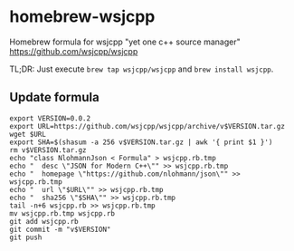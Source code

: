 # homebrew-wsjcpp
Homebrew formula for wsjcpp "yet one c++ source manager" https://github.com/wsjcpp/wsjcpp

TL;DR: Just execute `brew tap wsjcpp/wsjcpp` and `brew install wsjcpp`.

## Update formula
```
export VERSION=0.0.2
export URL=https://github.com/wsjcpp/wsjcpp/archive/v$VERSION.tar.gz
wget $URL
export SHA=$(shasum -a 256 v$VERSION.tar.gz | awk '{ print $1 }')
rm v$VERSION.tar.gz
echo "class NlohmannJson < Formula" > wsjcpp.rb.tmp
echo "  desc \"JSON for Modern C++\"" >> wsjcpp.rb.tmp
echo "  homepage \"https://github.com/nlohmann/json\"" >> wsjcpp.rb.tmp
echo "  url \"$URL\"" >> wsjcpp.rb.tmp
echo "  sha256 \"$SHA\"" >> wsjcpp.rb.tmp
tail -n+6 wsjcpp.rb >> wsjcpp.rb.tmp
mv wsjcpp.rb.tmp wsjcpp.rb
git add wsjcpp.rb
git commit -m "v$VERSION"
git push
```